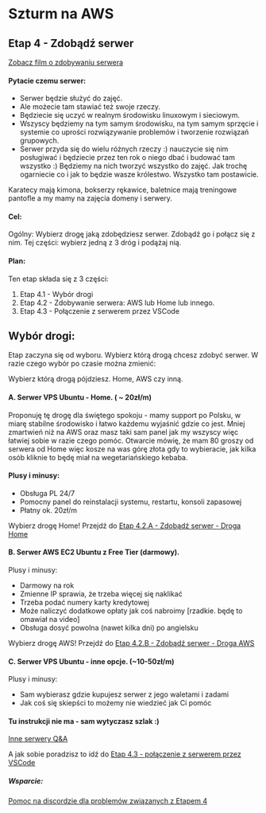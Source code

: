# Szturm na AWS 

## Etap 4 - Zdobądź serwer

[Zobacz film o zdobywaniu serwera](https://www.youtube.com/watch?v=cxUatOjhQao)


#### Pytacie czemu serwer:
- Serwer będzie służyć do zajęć.
- Ale możecie tam stawiać też swoje rzeczy.
- Będziecie się uczyć w realnym środowisku linuxowym i sieciowym.
- Wszyscy będziemy na tym samym środowisku, na tym samym sprzęcie i systemie co uprości rozwiązywanie problemów i tworzenie rozwiązań grupowych. 
- Serwer przyda się do wielu różnych rzeczy :) nauczycie się nim posługiwać i będziecie przez ten rok o niego dbać i budować tam wszystko :) Będziemy na nich tworzyć wszystko do zajęć. Jak trochę ogarniecie co i jak to będzie wasze królestwo. Wszystko tam postawicie.

Karatecy mają kimona, bokserzy rękawice, baletnice mają treningowe pantofle a my mamy na zajęcia domeny i serwery.



#### Cel:
Ogólny: Wybierz drogę jaką zdobędziesz serwer. Zdobądź go i połącz się z nim.
Tej części: wybierz jedną z 3 dróg i podążaj nią.

#### Plan:
Ten etap składa się z 3 części:
1. Etap 4.1 - Wybór drogi
2. Etap 4.2 - Zdobywanie serwera: AWS lub Home lub innego.
3. Etap 4.3 - Połączenie z serwerem przez VSCode


## Wybór drogi:
Etap zaczyna się od wyboru. Wybierz którą drogą chcesz zdobyć serwer. W razie czego wybór po czasie można zmienić:

Wybierz którą drogą pójdziesz.  Home, AWS czy inną.


#### A. Serwer VPS Ubuntu - Home.  ( ~ 20zł/m)

Proponuję tę drogę dla świętego spokoju - mamy support po Polsku, w miarę stabilne środowisko i łatwo każdemu wyjaśnić gdzie co jest. Mniej zmartwień niż na AWS oraz masz taki sam panel jak my wszyscy więc łatwiej sobie w razie czego pomóc. Otwarcie mówię, że mam 80 groszy od serwera od Home więc kosze na was górę złota gdy to wybieracie, jak kilka osób kliknie to będę miał na wegetariańskiego kebaba.


#### Plusy i minusy:
- Obsługa PL 24/7
- Pomocny panel do reinstalacji systemu, restartu, konsoli zapasowej
- Płatny ok. 20zł/m

Wybierz drogę Home! Przejdź do [Etap 4.2.A - Zdobądź serwer - Droga Home](https://github.com/ZPXD/flaga/blob/main/instrukcje/etap_4_2_A_zdobadz_serwer_home.md)


#### B. Serwer AWS EC2 Ubuntu z Free Tier (darmowy). 

Plusy i minusy:
- Darmowy na rok
- Zmienne IP sprawia, że trzeba więcej się naklikać
- Trzeba podać numery karty kredytowej
- Może naliczyć dodatkowe opłaty jak coś nabroimy [rzadkie. będę to omawiał na video]
- Obsługa dosyć powolna (nawet kilka dni) po angielsku


Wybierz drogę AWS! Przejdź do [Etap 4.2.B - Zdobądź serwer - Droga AWS](https://github.com/ZPXD/flaga/blob/main/instrukcje/etap_4_2_B_zdobadz_serwer_aws.md)

#### C. Serwer VPS Ubuntu - inne opcje. (~10-50zł/m)
Plusy i minusy:
- Sam wybierasz gdzie kupujesz serwer z jego waletami i zadami
- Jak coś się skiepści to możemy nie wiedzieć jak Ci pomóc

#### Tu instrukcji nie ma - sam wytyczasz szlak :) 

[Inne serwery Q&A](http://bityl.pl/b6Hm9)

A jak sobie poradzisz to idź do [Etap 4.3 - połączenie z serwerem przez VSCode](https://github.com/ZPXD/flaga/blob/main/instrukcje/etap_4_3_zdobadz_serwer_polaczenie.md)



##### Wsparcie:

[Pomoc na discordzie dla problemów związanych z Etapem 4](https://discord.gg/8YQAaBHh3u)


